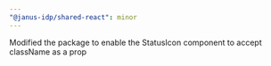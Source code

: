 ```yaml
---
"@janus-idp/shared-react": minor
---
```


Modified the package to enable the StatusIcon component to accept className as a prop